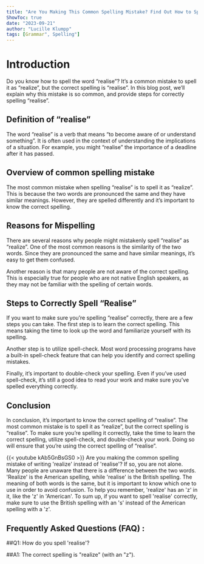 ```yaml
---
title: "Are You Making This Common Spelling Mistake? Find Out How to Spell 'Realise' Right Now!"
ShowToc: true 
date: "2023-09-21"
author: "Lucille Klumpp" 
tags: [Grammar", Spelling"]
---
```

# Introduction

Do you know how to spell the word “realise”? It’s a common mistake to spell it as “realize”, but the correct spelling is “realise”. In this blog post, we’ll explain why this mistake is so common, and provide steps for correctly spelling “realise”.

## Definition of “realise”

The word “realise” is a verb that means “to become aware of or understand something”. It is often used in the context of understanding the implications of a situation. For example, you might “realise” the importance of a deadline after it has passed.

## Overview of common spelling mistake

The most common mistake when spelling “realise” is to spell it as “realize”. This is because the two words are pronounced the same and they have similar meanings. However, they are spelled differently and it’s important to know the correct spelling.

## Reasons for Mispelling

There are several reasons why people might mistakenly spell “realise” as “realize”. One of the most common reasons is the similarity of the two words. Since they are pronounced the same and have similar meanings, it’s easy to get them confused.

Another reason is that many people are not aware of the correct spelling. This is especially true for people who are not native English speakers, as they may not be familiar with the spelling of certain words.

## Steps to Correctly Spell “Realise”

If you want to make sure you’re spelling “realise” correctly, there are a few steps you can take. The first step is to learn the correct spelling. This means taking the time to look up the word and familiarize yourself with its spelling.

Another step is to utilize spell-check. Most word processing programs have a built-in spell-check feature that can help you identify and correct spelling mistakes.

Finally, it’s important to double-check your spelling. Even if you’ve used spell-check, it’s still a good idea to read your work and make sure you’ve spelled everything correctly.

## Conclusion

In conclusion, it’s important to know the correct spelling of “realise”. The most common mistake is to spell it as “realize”, but the correct spelling is “realise”. To make sure you’re spelling it correctly, take the time to learn the correct spelling, utilize spell-check, and double-check your work. Doing so will ensure that you’re using the correct spelling of “realise”.

{{< youtube kAb5GnBsGS0 >}} 
Are you making the common spelling mistake of writing 'realize' instead of 'realise'? If so, you are not alone. Many people are unaware that there is a difference between the two words. 'Realize' is the American spelling, while 'realise' is the British spelling. The meaning of both words is the same, but it is important to know which one to use in order to avoid confusion. To help you remember, 'realize' has an 'z' in it, like the 'z' in 'American'. To sum up, if you want to spell 'realise' correctly, make sure to use the British spelling with an 's' instead of the American spelling with a 'z'.

## Frequently Asked Questions (FAQ) :
##Q1: How do you spell 'realise'?

##A1: The correct spelling is "realize" (with an "z").





